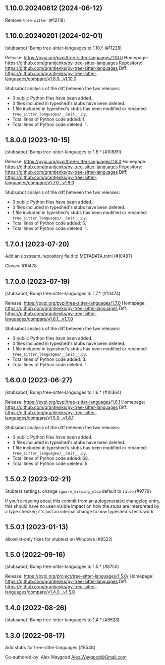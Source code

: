 ## 1.10.0.20240612 (2024-06-12)

Remove `tree-sitter` (#12118)

## 1.10.0.20240201 (2024-02-01)

[stubsabot] Bump tree-sitter-languages to 1.10.* (#11228)

Release: https://pypi.org/pypi/tree-sitter-languages/1.10.0
Homepage: https://github.com/grantjenks/py-tree-sitter-languages
Repository: https://github.com/grantjenks/py-tree-sitter-languages
Diff: https://github.com/grantjenks/py-tree-sitter-languages/compare/v1.8.0...v1.10.0

Stubsabot analysis of the diff between the two releases:
 - 0 public Python files have been added.
 - 0 files included in typeshed's stubs have been deleted.
 - 1 file included in typeshed's stubs has been modified or renamed: `tree_sitter_languages/__init__.py`.
 - Total lines of Python code added: 1.
 - Total lines of Python code deleted: 1.

## 1.8.0.0 (2023-10-15)

[stubsabot] Bump tree-sitter-languages to 1.8.* (#10889)

Release: https://pypi.org/pypi/tree-sitter-languages/1.8.0
Homepage: https://github.com/grantjenks/py-tree-sitter-languages
Repository: https://github.com/grantjenks/py-tree-sitter-languages
Diff: https://github.com/grantjenks/py-tree-sitter-languages/compare/v1.7.0...v1.8.0

Stubsabot analysis of the diff between the two releases:
 - 0 public Python files have been added.
 - 0 files included in typeshed's stubs have been deleted.
 - 1 file included in typeshed's stubs has been modified or renamed: `tree_sitter_languages/__init__.py`.
 - Total lines of Python code added: 5.
 - Total lines of Python code deleted: 1.

## 1.7.0.1 (2023-07-20)

Add an upstream_repository field to METADATA.toml (#10487)

Closes: #10478

## 1.7.0.0 (2023-07-19)

[stubsabot] Bump tree-sitter-languages to 1.7.* (#10474)

Release: https://pypi.org/pypi/tree-sitter-languages/1.7.0
Homepage: https://github.com/grantjenks/py-tree-sitter-languages
Diff: https://github.com/grantjenks/py-tree-sitter-languages/compare/v1.6.1...v1.7.0

Stubsabot analysis of the diff between the two releases:
 - 0 public Python files have been added.
 - 0 files included in typeshed's stubs have been deleted.
 - 1 file included in typeshed's stubs has been modified or renamed: `tree_sitter_languages/__init__.py`.
 - Total lines of Python code added: 3.
 - Total lines of Python code deleted: 1.

## 1.6.0.0 (2023-06-27)

[stubsabot] Bump tree-sitter-languages to 1.6.* (#10364)

Release: https://pypi.org/pypi/tree-sitter-languages/1.6.1
Homepage: https://github.com/grantjenks/py-tree-sitter-languages
Diff: https://github.com/grantjenks/py-tree-sitter-languages/compare/v1.5.0...v1.6.1

Stubsabot analysis of the diff between the two releases:
 - 0 public Python files have been added.
 - 0 files included in typeshed's stubs have been deleted.
 - 1 file included in typeshed's stubs has been modified or renamed: `tree_sitter_languages/__init__.py`.
 - Total lines of Python code added: 68.
 - Total lines of Python code deleted: 5.

## 1.5.0.2 (2023-02-21)

Stubtest settings: change `ignore_missing_stub` default to `false` (#9779)

If you're reading about this commit from an autogenerated changelog entry, this should have no user-visible impact on how the stubs are interpreted by a type checker; it's just an internal change to how typeshed's tests work.

## 1.5.0.1 (2023-01-13)

Allowlist-only fixes for stubtest on Windows (#9522)

## 1.5.0 (2022-09-16)

[stubsabot] Bump tree-sitter-languages to 1.5.* (#8750)

Release: https://pypi.org/project/tree-sitter-languages/1.5.0/
Homepage: https://github.com/grantjenks/py-tree-sitter-languages
Diff: https://github.com/grantjenks/py-tree-sitter-languages/compare/v1.4.0...v1.5.0

## 1.4.0 (2022-08-26)

[stubsabot] Bump tree-sitter-languages to 1.4.* (#8623)

## 1.3.0 (2022-08-17)

Add stubs for tree-sitter-languages (#8548)

Co-authored-by: Alex Waygood <Alex.Waygood@Gmail.com>

